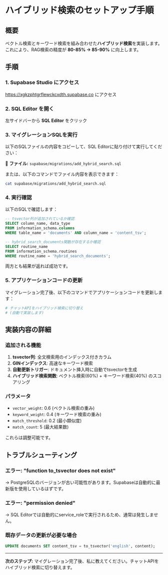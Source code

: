 # ハイブリッド検索のセットアップ手順

## 概要
ベクトル検索とキーワード検索を組み合わせた**ハイブリッド検索**を実装します。
これにより、RAG検索の精度が **80-85% → 85-90%** に向上します。

## 手順

### 1. Supabase Studio にアクセス
https://xgkzphtgrflewckcxdth.supabase.co にアクセス

### 2. SQL Editor を開く
左サイドバーから **SQL Editor** をクリック

### 3. マイグレーションSQLを実行

以下のSQLファイルの内容をコピーして、SQL Editorに貼り付けて実行してください：

📄 **ファイル:** `supabase/migrations/add_hybrid_search.sql`

または、以下のコマンドでファイル内容を表示できます：
```bash
cat supabase/migrations/add_hybrid_search.sql
```

### 4. 実行確認

以下のSQLで確認します：

```sql
-- tsvector列が追加されているか確認
SELECT column_name, data_type
FROM information_schema.columns
WHERE table_name = 'documents' AND column_name = 'content_tsv';

-- hybrid_search_documents関数が存在するか確認
SELECT routine_name
FROM information_schema.routines
WHERE routine_name = 'hybrid_search_documents';
```

両方とも結果が返れば成功です。

### 5. アプリケーションコードの更新

マイグレーション完了後、以下のコマンドでアプリケーションコードを更新します：

```bash
# チャットAPIをハイブリッド検索に切り替え
# (自動で実装します)
```

## 実装内容の詳細

### 追加される機能
1. **tsvector列**: 全文検索用のインデックス付きカラム
2. **GINインデックス**: 高速なキーワード検索
3. **自動更新トリガー**: ドキュメント挿入時に自動でtsvectorを生成
4. **ハイブリッド検索関数**: ベクトル検索(60%) + キーワード検索(40%) のスコアリング

### パラメータ
- `vector_weight`: 0.6 (ベクトル検索の重み)
- `keyword_weight`: 0.4 (キーワード検索の重み)
- `match_threshold`: 0.2 (最小類似度)
- `match_count`: 5 (最大結果数)

これらは調整可能です。

## トラブルシューティング

### エラー: "function to_tsvector does not exist"
→ PostgreSQLのバージョンが古い可能性があります。Supabaseは自動的に最新版を使用しているはずです。

### エラー: "permission denied"
→ SQL Editorでは自動的にservice_roleで実行されるため、通常は発生しません。

### 既存データの更新が必要な場合
```sql
UPDATE documents SET content_tsv = to_tsvector('english', content);
```

---

**次のステップ:** マイグレーション完了後、私に教えてください。チャットAPIをハイブリッド検索に切り替えます。
